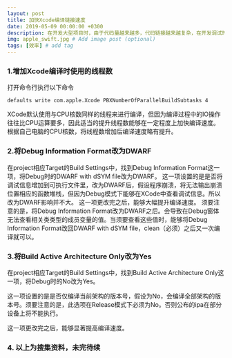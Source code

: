 ```yaml
---
layout: post
title: 加快Xcode编译链接速度
date: 2019-05-09 00:00:00 +0300
description: 在开发大型项目时，由于代码量越来越多，代码链接越来越复杂，在开发调试时会遇到项目编译时间长的情况，总结一些如何提高编译链接速度的方法。
img: apple_swift.jpg # Add image post (optional)
tags: [效率] # add tag
---
```


### 1.增加Xcode编译时使用的线程数

打开命令行执行以下命令
```shell
defaults write com.apple.Xcode PBXNumberOfParallelBuildSubtasks 4
```
XCode默认使用与CPU核数同样的线程来进行编译，但因为编译过程中的IO操作往往比CPU运算要多，因此适当的提升线程数能够在一定程度上加快编译速度。根据自己电脑的CPU核数，将线程数增加后编译速度略有提升。

### 2.将Debug Information Format改为DWARF

在project相应Target的Build Settings中，找到Debug Information Format这一项，将Debug时的DWARF with dSYM file改为DWARF。
这一项设置的是是否将调试信息增加到可执行文件里，改为DWARF后，假设程序崩溃，将无法输出崩溃位置相应的函数堆栈，但因为Debug模式下能够在XCode中查看调试信息。所以改为DWARF影响并不大。
这一项更改完之后，能够大幅提升编译速度。
须要注意的是，将Debug Information Format改为DWARF之后。会导致在Debug窗体无法查看相关类类型的成员变量的值。当须要查看这些值时，能够将Debug Information Format改回DWARF with dSYM file，clean（必须）之后又一次编译就可以。

### 3.将Build Active Architecture Only改为Yes

在project相应Target的Build Settings中，找到Build Active Architecture Only这一项，将Debug时的No改为Yes。

这一项设置的是是否仅编译当前架构的版本号，假设为No，会编译全部架构的版本号。须要注意的是，此选项在Release模式下必须为No。否则公布的ipa在部分设备上将不能执行。

这一项更改完之后，能够显著提高编译速度。

### 4. 以上为搜集资料，未完待续